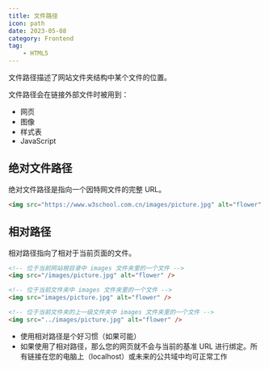 ```yaml
---
title: 文件路径
icon: path
date: 2023-05-08
category: Frontend
tag:
    - HTML5
---
```


文件路径描述了网站文件夹结构中某个文件的位置。

文件路径会在链接外部文件时被用到：

- 网页
- 图像
- 样式表
- JavaScript

## 绝对文件路径

绝对文件路径是指向一个因特网文件的完整 URL。

```html
<img src="https://www.w3school.com.cn/images/picture.jpg" alt="flower" />
```

## 相对路径

相对路径指向了相对于当前页面的文件。

```html
<!-- 位于当前网站根目录中 images 文件夹里的一个文件 -->
<img src="/images/picture.jpg" alt="flower" />

<!-- 位于当前文件夹中 images 文件夹里的一个文件 -->
<img src="images/picture.jpg" alt="flower" />

<!-- 位于当前文件夹的上一级文件夹中 images 文件夹里的一个文件 -->
<img src="../images/picture.jpg" alt="flower" />
```

- 使用相对路径是个好习惯（如果可能）
- 如果使用了相对路径，那么您的网页就不会与当前的基准 URL 进行绑定。所有链接在您的电脑上（localhost）或未来的公共域中均可正常工作
